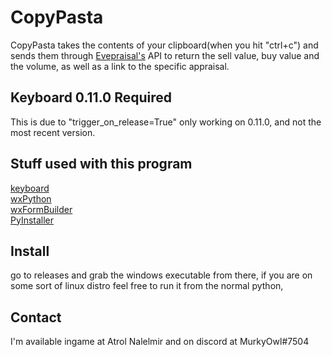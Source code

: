 # CopyPasta


CopyPasta takes the contents of your clipboard(when you hit "ctrl+c") and sends them through [Evepraisal's](https://evepraisal.com/) API to return the sell value, buy value and the volume, as well as a link to the specific appraisal.

## Keyboard 0.11.0 Required

This is due to "trigger_on_release=True" only working on 0.11.0, and not the most recent version.

## Stuff used with this program

[keyboard](https://github.com/boppreh/)<br/>
[wxPython](https://www.wxpython.org/)<br/>
[wxFormBuilder](https://github.com/wxFormBuilder/wxFormBuilder)<br/>
[PyInstaller](https://www.pyinstaller.org/)<br/>

## Install
go to releases and grab the windows executable from there, if you are on some sort of linux distro feel free to run it from the normal python, 

## Contact
I'm available ingame at Atrol Nalelmir and on discord at MurkyOwl#7504
